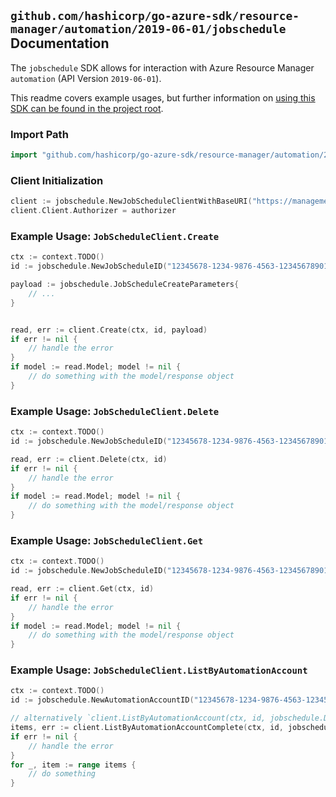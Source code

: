 
## `github.com/hashicorp/go-azure-sdk/resource-manager/automation/2019-06-01/jobschedule` Documentation

The `jobschedule` SDK allows for interaction with Azure Resource Manager `automation` (API Version `2019-06-01`).

This readme covers example usages, but further information on [using this SDK can be found in the project root](https://github.com/hashicorp/go-azure-sdk/tree/main/docs).

### Import Path

```go
import "github.com/hashicorp/go-azure-sdk/resource-manager/automation/2019-06-01/jobschedule"
```


### Client Initialization

```go
client := jobschedule.NewJobScheduleClientWithBaseURI("https://management.azure.com")
client.Client.Authorizer = authorizer
```


### Example Usage: `JobScheduleClient.Create`

```go
ctx := context.TODO()
id := jobschedule.NewJobScheduleID("12345678-1234-9876-4563-123456789012", "example-resource-group", "automationAccountName", "jobScheduleId")

payload := jobschedule.JobScheduleCreateParameters{
	// ...
}


read, err := client.Create(ctx, id, payload)
if err != nil {
	// handle the error
}
if model := read.Model; model != nil {
	// do something with the model/response object
}
```


### Example Usage: `JobScheduleClient.Delete`

```go
ctx := context.TODO()
id := jobschedule.NewJobScheduleID("12345678-1234-9876-4563-123456789012", "example-resource-group", "automationAccountName", "jobScheduleId")

read, err := client.Delete(ctx, id)
if err != nil {
	// handle the error
}
if model := read.Model; model != nil {
	// do something with the model/response object
}
```


### Example Usage: `JobScheduleClient.Get`

```go
ctx := context.TODO()
id := jobschedule.NewJobScheduleID("12345678-1234-9876-4563-123456789012", "example-resource-group", "automationAccountName", "jobScheduleId")

read, err := client.Get(ctx, id)
if err != nil {
	// handle the error
}
if model := read.Model; model != nil {
	// do something with the model/response object
}
```


### Example Usage: `JobScheduleClient.ListByAutomationAccount`

```go
ctx := context.TODO()
id := jobschedule.NewAutomationAccountID("12345678-1234-9876-4563-123456789012", "example-resource-group", "automationAccountName")

// alternatively `client.ListByAutomationAccount(ctx, id, jobschedule.DefaultListByAutomationAccountOperationOptions())` can be used to do batched pagination
items, err := client.ListByAutomationAccountComplete(ctx, id, jobschedule.DefaultListByAutomationAccountOperationOptions())
if err != nil {
	// handle the error
}
for _, item := range items {
	// do something
}
```
